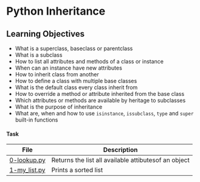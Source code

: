 # Python Inheritance

## Learning Objectives
* What is a superclass, baseclass or parentclass
* What is a subclass
* How to list all attributes and methods of a class or instance
* When can an instance have new attributes
* How to inherit class from another
* How to define a class with multiple base classes
* What is the default class every class inherit from
* How to override a method or attribute inherited from the base class
* Which attributes or methods are available by heritage to subclasses
* What is the purpose of inheritance
* What are, when and how to use ```isinstance```, ```issubclass```, ```type``` and ```super``` built-in functions


#### Task
| File          | Description|
| ------------- | -----------|
| [0-lookup.py]() | Returns the list all available attibutesof an object |
| [1-my_list.py]() | Prints a sorted list |
